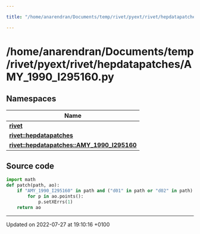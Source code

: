 ```yaml
---

title: "/home/anarendran/Documents/temp/rivet/pyext/rivet/hepdatapatches/AMY_1990_I295160.py"

---
```


# /home/anarendran/Documents/temp/rivet/pyext/rivet/hepdatapatches/AMY_1990_I295160.py



## Namespaces

| Name           |
| -------------- |
| **[rivet](http://example.org/namespaces/namespacerivet/)**  |
| **[rivet::hepdatapatches](http://example.org/namespaces/namespacerivet_1_1hepdatapatches/)**  |
| **[rivet::hepdatapatches::AMY_1990_I295160](http://example.org/namespaces/namespacerivet_1_1hepdatapatches_1_1amy__1990__i295160/)**  |




## Source code

```python
import math
def patch(path, ao):
    if "AMY_1990_I295160" in path and ("d01" in path or "d02" in path):
        for p in ao.points():
            p.setXErrs(1)
    return ao
```


-------------------------------

Updated on 2022-07-27 at 19:10:16 +0100
